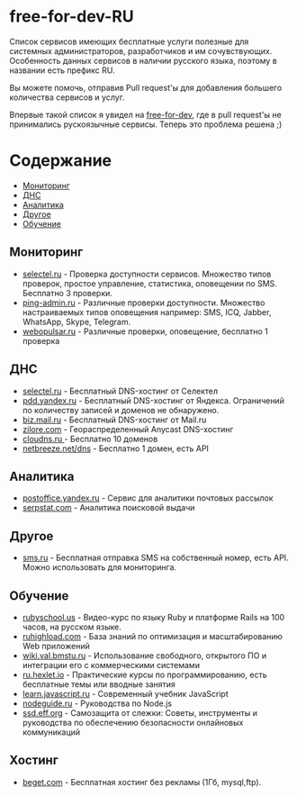 # free-for-dev-RU
Cписок сервисов имеющих бесплатные услуги полезные для системных администраторов, разработчиков и им сочувствующих. Особенность данных сервисов в наличии русского языка, поэтому в названии есть префикс RU.

Вы можете помочь, отправив Pull request'ы для добавления большего количества сервисов и услуг.

Впервые такой список я увидел на [free-for-dev](https://github.com/ripienaar/free-for-dev), где в pull request'ы не принимались рускоязычные сервисы. Теперь это проблема решена ;)

Содержание
=================

   * [Мониторинг](#Мониториг)
   * [ДНС](#ДНС)
   * [Аналитика](#Аналитика)
   * [Другое](#Другое)
   * [Обучение](#Обучение)


## Мониторинг
  * [selectel.ru](https://selectel.ru/services/monitoring/) - Проверка доступности сервисов. Множество типов проверок, простое управление, статистика, оповещении по SMS. Бесплатно 3 проверки.
  * [ping-admin.ru](https://ping-admin.ru/free_test/) - Различные проверки доступности. Множество настраиваемых типов оповещения например: SMS, ICQ, Jabber, WhatsApp, Skype, Telegram.
  * [webopulsar.ru](https://webopulsar.ru/) - Различные проверки, оповещение, бесплатно 1 проверка

## ДНС
  * [selectel.ru](https://selectel.ru/services/additional/dns/) - Бесплатный DNS-хостинг от Селектел
  * [pdd.yandex.ru](https://pdd.yandex.ru/domains_add/) - Бесплатный DNS-хостинг от Яндекса. Ограничений по количеству записей и доменов не обнаружено.
  * [biz.mail.ru](https://biz.mail.ru/) - Бесплатный DNS-хостинг от Mail.ru
  * [zilore.com](https://zilore.com/ru) - Геораспределенный Anycast DNS-хостинг
  * [cloudns.ru	](https://cloudns.ru/) - Бесплатно 10 доменов
  * [netbreeze.net/dns](http://netbreeze.net/dns) - Бесплатно 1 домен, есть API

## Аналитика
  * [postoffice.yandex.ru](https://postoffice.yandex.ru/) - Сервис для аналитики почтовых рассылок
  * [serpstat.com](https://serpstat.com/ru/) - Аналитика поисковой выдачи

## Другое
  * [sms.ru](http://sms.ru/?panel=main&subpanel=programmer) - Бесплатная отправка SMS на собственный номер, есть API. Можно использовать для мониторинга.

## Обучение
  * [rubyschool.us](http://rubyschool.us/) - Видео-курс по языку Ruby и платформе Rails на 100 часов, на русском языке.
  * [ruhighload.com](http://ruhighload.com/) - База знаний по оптимизация и масштабированию Web приложений
  * [wiki.val.bmstu.ru](http://wiki.val.bmstu.ru) - Использование свободного, открытого ПО и интеграции его с коммерческими системами
  * [ru.hexlet.io](https://ru.hexlet.io/courses) - Практические курсы по программированию, есть бесплатные темы или вводные занятия
  * [learn.javascript.ru](http://learn.javascript.ru/) - Современный учебник JavaScript
  * [nodeguide.ru](http://nodeguide.ru/doc/) - Руководства по Node.js
  * [ssd.eff.org](https://ssd.eff.org/ru) - Самозащита от слежки: Советы, инструменты и руководства по обеспечению безопасности онлайновых коммуникаций

## Хостинг
  * [beget.com](https://beget.com/ru/free-hosting) - Бесплатная хостинг без рекламы (1Гб, mysql,ftp).
